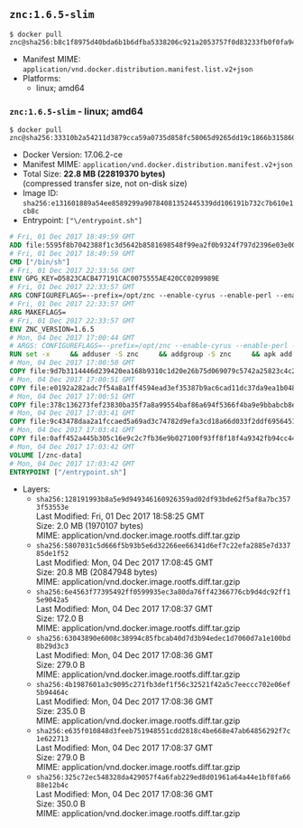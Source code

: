 ## `znc:1.6.5-slim`

```console
$ docker pull znc@sha256:b8c1f8975d40bda6b1b6dfba5338206c921a2053757f0d83233fb0f0fa942fde
```

-	Manifest MIME: `application/vnd.docker.distribution.manifest.list.v2+json`
-	Platforms:
	-	linux; amd64

### `znc:1.6.5-slim` - linux; amd64

```console
$ docker pull znc@sha256:33310b2a54211d3879cca59a0735d858fc58065d9265dd19c1866b315860f576
```

-	Docker Version: 17.06.2-ce
-	Manifest MIME: `application/vnd.docker.distribution.manifest.v2+json`
-	Total Size: **22.8 MB (22819370 bytes)**  
	(compressed transfer size, not on-disk size)
-	Image ID: `sha256:e131601889a54ee8589299a90784081352445339dd106191b732c7b610e1cb8c`
-	Entrypoint: `["\/entrypoint.sh"]`

```dockerfile
# Fri, 01 Dec 2017 18:49:59 GMT
ADD file:5595f8b7042388f1c3d5642b8581698548f99ea2f0b9324f797d2396e03e00cb in / 
# Fri, 01 Dec 2017 18:49:59 GMT
CMD ["/bin/sh"]
# Fri, 01 Dec 2017 22:33:56 GMT
ENV GPG_KEY=D5823CACB477191CAC0075555AE420CC0209989E
# Fri, 01 Dec 2017 22:33:57 GMT
ARG CONFIGUREFLAGS=--prefix=/opt/znc --enable-cyrus --enable-perl --enable-python --disable-ipv6
# Fri, 01 Dec 2017 22:33:57 GMT
ARG MAKEFLAGS=
# Fri, 01 Dec 2017 22:33:57 GMT
ENV ZNC_VERSION=1.6.5
# Mon, 04 Dec 2017 17:00:44 GMT
# ARGS: CONFIGUREFLAGS=--prefix=/opt/znc --enable-cyrus --enable-perl --enable-python --disable-ipv6 MAKEFLAGS=
RUN set -x     && adduser -S znc     && addgroup -S znc     && apk add --no-cache --virtual runtime-dependencies         ca-certificates         cyrus-sasl         icu         su-exec         tini     && apk add --no-cache --virtual build-dependencies         build-base         curl         cyrus-sasl-dev         gnupg         icu-dev         libressl-dev         perl-dev         python3-dev     && mkdir /znc-src && cd /znc-src     && curl -fsSL "https://znc.in/releases/archive/znc-${ZNC_VERSION}.tar.gz" -o znc.tgz     && curl -fsSL "https://znc.in/releases/archive/znc-${ZNC_VERSION}.tar.gz.sig" -o znc.tgz.sig     && export GNUPGHOME="$(mktemp -d)"     && gpg --keyserver ha.pool.sks-keyservers.net --recv-keys "${GPG_KEY}"     && gpg --batch --verify znc.tgz.sig znc.tgz     && rm -rf "$GNUPGHOME"     && tar -zxf znc.tgz --strip-components=1     && mkdir build && cd build     && ../configure ${CONFIGUREFLAGS}     && make $MAKEFLAGS     && make install     && apk del build-dependencies     && cd / && rm -rf /znc-src
# Mon, 04 Dec 2017 17:00:50 GMT
COPY file:9d7b3114446d239420ea168b9310c1d20e26b75d069079c5742a25823c4c2aab in / 
# Mon, 04 Dec 2017 17:00:51 GMT
COPY file:e0192a282adc7f54a8a1ff4594ead3ef35387b9ac6cad11dc37da9ea1b048a13 in /startup-sequence/ 
# Mon, 04 Dec 2017 17:00:51 GMT
COPY file:378c136273fef23830ba35f7a8a99554baf86a694f5366f4ba9e9bbabcb8ee6a in /startup-sequence/ 
# Mon, 04 Dec 2017 17:03:41 GMT
COPY file:9c43478daa2a1fccaed5a69ad3c74782d9efa3cd18a66d033f2ddf6956451ba5 in /startup-sequence/ 
# Mon, 04 Dec 2017 17:03:41 GMT
COPY file:0aff452a445b305c16e9c2c7fb36e9b027100f93ff8f18f4a9342fb94cc44b9c in /startup-sequence/ 
# Mon, 04 Dec 2017 17:03:42 GMT
VOLUME [/znc-data]
# Mon, 04 Dec 2017 17:03:42 GMT
ENTRYPOINT ["/entrypoint.sh"]
```

-	Layers:
	-	`sha256:128191993b8a5e9d949346160926359ad02df93bde62f5af8a7bc3573f53553e`  
		Last Modified: Fri, 01 Dec 2017 18:58:25 GMT  
		Size: 2.0 MB (1970107 bytes)  
		MIME: application/vnd.docker.image.rootfs.diff.tar.gzip
	-	`sha256:5807031c5d666f5b93b5e6d32266ee66341d6ef7c22efa2885e7d33785de1f52`  
		Last Modified: Mon, 04 Dec 2017 17:08:45 GMT  
		Size: 20.8 MB (20847948 bytes)  
		MIME: application/vnd.docker.image.rootfs.diff.tar.gzip
	-	`sha256:6e4563f77395492ff0599935ec3a80da76ff42366776cb9d4dc92ff15e9042a5`  
		Last Modified: Mon, 04 Dec 2017 17:08:37 GMT  
		Size: 172.0 B  
		MIME: application/vnd.docker.image.rootfs.diff.tar.gzip
	-	`sha256:63043890e6008c38994c85fbcab40d7d3b94edec1d7060d7a1e100bd8b29d3c3`  
		Last Modified: Mon, 04 Dec 2017 17:08:36 GMT  
		Size: 279.0 B  
		MIME: application/vnd.docker.image.rootfs.diff.tar.gzip
	-	`sha256:4b1987601a3c9095c271fb3def1f56c32521f42a5c7eeccc702e06ef5b94464c`  
		Last Modified: Mon, 04 Dec 2017 17:08:36 GMT  
		Size: 235.0 B  
		MIME: application/vnd.docker.image.rootfs.diff.tar.gzip
	-	`sha256:e635f010848d3feeb751948551cdd2818c4be668e47ab64856292f7c1e622713`  
		Last Modified: Mon, 04 Dec 2017 17:08:37 GMT  
		Size: 279.0 B  
		MIME: application/vnd.docker.image.rootfs.diff.tar.gzip
	-	`sha256:325c72ec548328da429057f4a6fab229ed8d01961a64a44e1bf8fa6688e12b4c`  
		Last Modified: Mon, 04 Dec 2017 17:08:36 GMT  
		Size: 350.0 B  
		MIME: application/vnd.docker.image.rootfs.diff.tar.gzip
